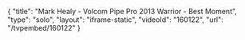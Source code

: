 {
    "title": "Mark Healy - Volcom Pipe Pro 2013 Warrior - Best Moment",
    "type": "solo",
    "layout": "iframe-static",
    "videoId": "160122",
    "url": "\/tvpembed\/160122"
}